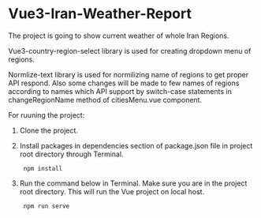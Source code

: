 # Vue3-Iran-Weather-Report
The project is going to show current weather of whole Iran Regions.

Vue3-country-region-select library is used for creating dropdown menu of regions.

Normlize-text library is used for normilizing name of regions to get proper API respond. Also some changes will be made to few names of regions according to names which API support by switch-case statements in changeRegionName method of citiesMenu.vue component.

For ruuning the project:
1) Clone the project.
2) Install packages in dependencies section of package.json file in project root directory through Terminal.

        npm install


3) Run the command below in Terminal. Make sure you are in the project root directory. This will run the Vue project on local host.

        npm run serve
